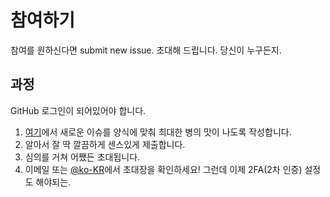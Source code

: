 # 참여하기

참여를 원하신다면 submit new issue.
초대해 드립니다.
당신이 누구든지.

## 과정

GitHub 로그인이 되어있어야 합니다.

1. [여기](https://github.com/ko-KR/JOIN/issues/new/)에서 새로운 이슈를 양식에 맞춰 최대한 병의 맛이 나도록 작성합니다.
1. 알아서 잘 딱 깔끔하게 센스있게 제출합니다.
1. 심의를 거쳐 어쨌든 초대됩니다.
1. 이메일 또는 [@ko-KR](https://github.com/ko-KR?type=source)에서 초대장을 확인하세요! 그런데 이제 2FA(2차 인증) 설정도 해야되는.
